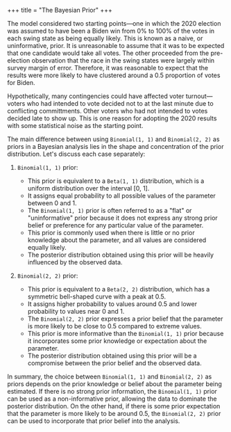 +++
title = "The Bayesian Prior"
+++

The model considered two starting points—one in which the 2020 election was assumed to have been a Biden win from 0% to 100% of the votes in each swing state as being equally likely. This is known as a naive, or uninformative, prior. It is unreasonable to assume that it was to be expected that one candidate would take all votes. The other proceeded from the pre-election observation that the race in the swing states were largely within survey margin of error. Therefore, it was reasonable to expect that the results were more likely to have clustered around a 0.5 proportion of votes for Biden. 

Hypothetically, many contingencies could have affected voter turnout—voters who had intended to vote decided not to at the last minute due to conflicting committments. Other voters who had not intended to votes decided late to show up. This is one reason for adopting the 2020 results with some statistical noise as the starting point.

The main difference between using `Binomial(1, 1)` and `Binomial(2, 2)` as priors in a Bayesian analysis lies in the shape and concentration of the prior distribution. Let's discuss each case separately:

1. `Binomial(1, 1)` prior:
   - This prior is equivalent to a `Beta(1, 1)` distribution, which is a uniform distribution over the interval [0, 1].
   - It assigns equal probability to all possible values of the parameter between 0 and 1.
   - The `Binomial(1, 1)` prior is often referred to as a "flat" or "uninformative" prior because it does not express any strong prior belief or preference for any particular value of the parameter.
   - This prior is commonly used when there is little or no prior knowledge about the parameter, and all values are considered equally likely.
   - The posterior distribution obtained using this prior will be heavily influenced by the observed data.

2. `Binomial(2, 2)` prior:
   - This prior is equivalent to a `Beta(2, 2)` distribution, which has a symmetric bell-shaped curve with a peak at 0.5.
   - It assigns higher probability to values around 0.5 and lower probability to values near 0 and 1.
   - The `Binomial(2, 2)` prior expresses a prior belief that the parameter is more likely to be close to 0.5 compared to extreme values.
   - This prior is more informative than the `Binomial(1, 1)` prior because it incorporates some prior knowledge or expectation about the parameter.
   - The posterior distribution obtained using this prior will be a compromise between the prior belief and the observed data.

In summary, the choice between `Binomial(1, 1)` and `Binomial(2, 2)` as priors depends on the prior knowledge or belief about the parameter being estimated. If there is no strong prior information, the `Binomial(1, 1)` prior can be used as a non-informative prior, allowing the data to dominate the posterior distribution. On the other hand, if there is some prior expectation that the parameter is more likely to be around 0.5, the `Binomial(2, 2)` prior can be used to incorporate that prior belief into the analysis.
